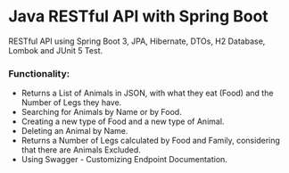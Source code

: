 # Java RESTful API with Spring Boot

RESTful API using Spring Boot 3, JPA, Hibernate, DTOs, H2 Database, Lombok and JUnit 5 Test.

### Functionality:

- Returns a List of Animals in JSON, with what they eat (Food) and the Number of Legs they have.
- Searching for Animals by Name or by Food.
- Creating a new type of Food and a new type of Animal.
- Deleting an Animal by Name.
- Returns a Number of Legs calculated by Food and Family, considering that there are Animals Excluded.
- Using Swagger - Customizing Endpoint Documentation.
